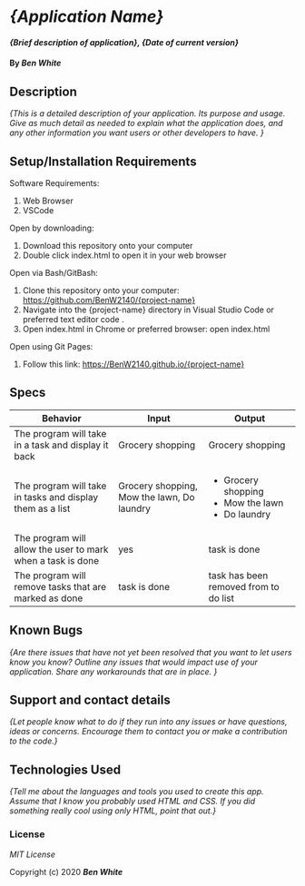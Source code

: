 # _{Application Name}_

#### _{Brief description of application}, {Date of current version}_

#### By _**Ben White**_

## Description

_{This is a detailed description of your application. Its purpose and usage.  Give as much detail as needed to explain what the application does, and any other information you want users or other developers to have. }_

## Setup/Installation Requirements

Software Requirements:

1. Web Browser
2. VSCode

Open by downloading:

1. Download this repository onto your computer
2. Double click index.html to open it in your web browser

Open via Bash/GitBash:

1. Clone this repository onto your computer: https://github.com/BenW2140/{project-name}
2. Navigate into the {project-name} directory in Visual Studio Code or preferred text editor code .
3. Open index.html in Chrome or preferred browser: open index.html

Open using Git Pages:

1. Follow this link: https://BenW2140.github.io/{project-name}

## Specs

Behavior|Input |Output
------|------|------
The program will take in a task and display it back|Grocery shopping |Grocery shopping
The program will take in tasks and display them as a list|Grocery shopping, Mow the lawn, Do laundry |<ul><li>Grocery shopping</li><li>Mow the lawn</li><li>Do laundry</li></ul>
The program will allow the user to mark when a task is done|yes |task is done
The program will remove tasks that are marked as done|task is done | task has been removed from to do list

## Known Bugs

_{Are there issues that have not yet been resolved that you want to let users know you know?  Outline any issues that would impact use of your application.  Share any workarounds that are in place. }_

## Support and contact details

_{Let people know what to do if they run into any issues or have questions, ideas or concerns.  Encourage them to contact you or make a contribution to the code.}_

## Technologies Used

_{Tell me about the languages and tools you used to create this app. Assume that I know you probably used HTML and CSS. If you did something really cool using only HTML, point that out.}_

### License

*MIT License*

Copyright (c) 2020 **_Ben White_**